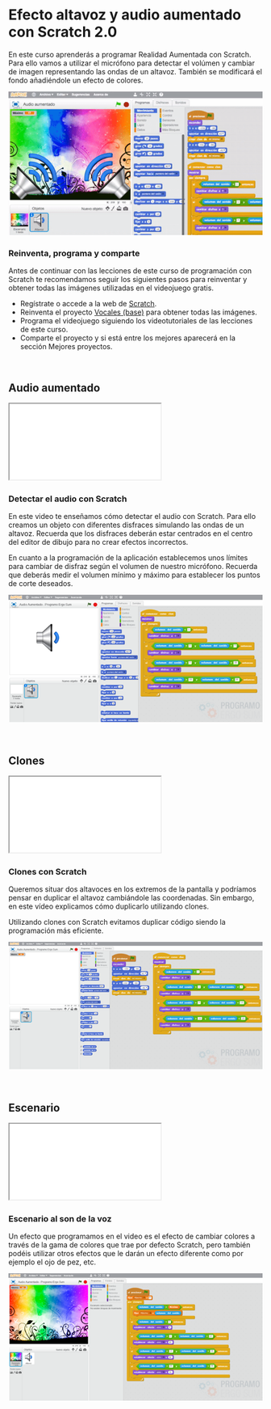 # Efecto altavoz y audio aumentado con Scratch 2.0

En este curso aprenderás a programar Realidad Aumentada con Scratch. Para ello vamos a utilizar el micrófono para detectar el volúmen y cambiar de imagen representando las ondas de un altavoz. También se modificará el fondo añadiéndole un efecto de colores.

![](img/preview.gif)

### Reinventa, programa y comparte

Antes de continuar con las lecciones de este curso de programación con Scratch te recomendamos seguir los siguientes pasos para reinventar y obtener todas las imágenes utilizadas en el videojuego gratis.

- Regístrate o accede a la web de <a target="_blank" href="https://scratch.mit.edu">Scratch</a>.
- Reinventa el proyecto <a target="_blank" href="https://scratch.mit.edu/projects/147155203/editor">Vocales (base)</a> para obtener todas las imágenes.
- Programa el videojuego siguiendo los videotutoriales de las lecciones de este curso.
- Comparte el proyecto y si está entre los mejores aparecerá en la sección Mejores proyectos.



<br />



## Audio aumentado

<div class="iframe">
  <iframe src="//www.youtube.com/embed/mPJpZwvC6co" allowfullscreen></iframe>
</div>

### Detectar el audio con Scratch

En este video te enseñamos cómo detectar el audio con Scratch. Para ello creamos un objeto con diferentes disfraces simulando las ondas de un altavoz. Recuerda que los disfraces deberán estar centrados en el centro del editor de dibujo para no crear efectos incorrectos.

En cuanto a la programación de la aplicación establecemos unos límites para cambiar de disfraz según el volumen de nuestro micrófono. Recuerda que deberás medir el volumen mínimo y máximo para establecer los puntos de corte deseados.

![](img/altavoz.png)



<br />



## Clones

<div class="iframe">
  <iframe src="//www.youtube.com/embed/AdVlyWYgPvU" allowfullscreen></iframe>
</div>

### Clones con Scratch

Queremos situar dos altavoces en los extremos de la pantalla y podríamos pensar en duplicar el altavoz cambiándole las coordenadas. Sin embargo, en este vídeo explicamos cómo duplicarlo utilizando clones.

Utilizando clones con Scratch evitamos duplicar código siendo la programación más eficiente.

![](img/clones.png)



<br />



## Escenario

<div class="iframe">
  <iframe src="//www.youtube.com/embed/jGjDf2mgzZs" allowfullscreen></iframe>
</div>

### Escenario al son de la voz

Un efecto que programamos en el video es el efecto de cambiar colores a través de la gama de colores que trae por defecto Scratch, pero también podéis utilizar otros efectos que le darán un efecto diferente como por ejemplo el ojo de pez, etc.

![](img/efectos.png)
